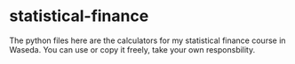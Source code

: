 # statistical-finance
The python files here are the calculators for my statistical finance course in Waseda. You can use or copy it freely, take your own responsbility.
